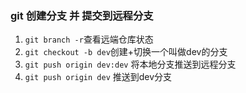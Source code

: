 ### git 创建分支 并 提交到远程分支
1. `git branch -r`查看远端仓库状态    
2. `git checkout -b dev`创建+切换一个叫做dev的分支   
3. `git push origin dev:dev` 将本地分支推送到远程分支
4. `git push origin dev` 推送到dev分支



